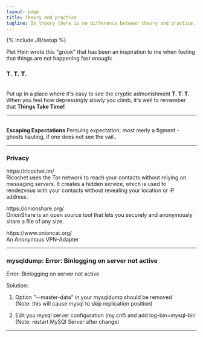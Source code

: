 ```yaml
---
layout: page
title: Theory and practice
tagline: In theory there is no difference between theory and practice. In practice there is.
---
```

{% include JB/setup %}

Piet Hein wrote this "grook" that has been an inspiration to me when 
feeling that things are not happening fast enough:

<h3>T. T. T.</h3>
<br>
Put up in a place
where it's easy to see
the cryptic admonishment
<b>T. T. T.</b>
<br>
When you feel how depressingly
slowly you climb,
it's well to remember that
<b>Things Take Time!</b>

<hr>
<br>
<b>Escaping Expectations</b>
Persuing expectation; most merly a figment - ghosts hauting, if one does not see the vail..

<hr>
<h3>Privacy</h3>
<p>https://ricochet.im/
</br>
Ricochet uses the Tor network to reach your contacts without relying on messaging servers. It creates a hidden service, which is used to rendezvous with your contacts without revealing your location or IP address.</p>
<p>https://onionshare.org/
</br>
OnionShare is an open source tool that lets you securely and anonymously share a file of any size.</p>
<p>
https://www.onioncat.org/
</br>
An Anonymous VPN-Adapter</p>

<hr>

<h3>mysqldump: Error: Binlogging on server not active</h3>

Error: Binlogging on server not active
<p>Solution:</p> 

1) Option "--master-data" in your mysqldump should be removed
<br>(Note: this will cause mysql to skip replication position)

2) Edit you mysql server configuration (my.cnf) and add log-bin=mysql-bin
<br>(Note: restart MySQl Server after change)

<hr>

